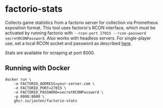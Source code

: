 # factorio-stats
Collects game statistics from a factorio server for collection via Prometheus exposition format. This tool uses factorio's RCON interface, which must be activated by running factorio with `--rcon-port 27015 --rcon-password secretRCONPassword`. Also works with headless servers. For single-player use, set a local RCON socket and password as described [here](https://forums.factorio.com/viewtopic.php?p=517980#p517980).

Stats are available for scraping at port 8000.

## Running with Docker
```
docker run \
    -e FACTORIO_ADDRESS=your-server.com \
    -e FACTORIO_PORT=27015 \
    -e FACTORIO_PASSWORD=secretRCONPassword \
    -p 8000:8000 \
    ghcr.io/janten/factorio-stats
```
